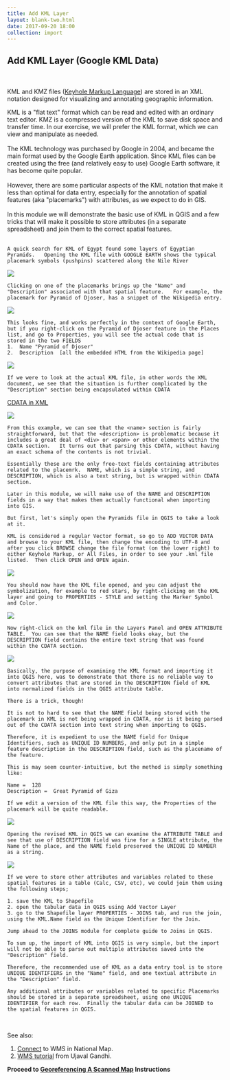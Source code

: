 ```yaml
---
title: Add KML Layer
layout: blank-two.html
date: 2017-09-20 18:00
collection: import
---
```


## Add KML Layer (Google KML Data)
<br><br>
KML and KMZ files ([Keyhole Markup Language](https://en.wikipedia.org/wiki/Keyhole_Markup_Language)) are stored in an XML notation designed for visualizing and annotating geographic information.   

KML is a "flat text" format which can be read and edited with an ordinary text editor.  KMZ is a compressed version of the KML to save disk space and transfer time.  In our exercise, we will prefer the KML format, which we can view and manipulate as needed.
<br><br>
The KML technology was purchased by Google in 2004, and became the main format used by the Google Earth application.  Since KML files can be created using the free (and relatively easy to use) Google Earth software, it has become quite popular. <br><br>
However, there are some particular aspects of the KML notation that make it less than optimal for data entry, especially for the annotation of spatial features (aka "placemarks") with attributes, as we expect to do in GIS.
<br><br>In this module we will demonstrate the basic use of KML  in QGIS and a few tricks that will make it possible to store attributes (in a separate spreadsheet) and join them to the correct spatial features.
<br><br>

```
A quick search for KML of Egypt found some layers of Egyptian Pyramids.   Opening the KML file with GOOGLE EARTH shows the typical placemark symbols (pushpins) scattered along the Nile River
```
<div class="maps"><img 
src="../../assets/graf/kml_pyramids.jpg"></div>

```
Clicking on one of the placemarks brings up the "Name" and "Description" associated with that spatial feature.   For example, the placemark for Pyramid of Djoser, has a snippet of the Wikipedia entry.
```
<div class="maps"><img 
src="../../assets/graf/kml_pyramids_info.jpg"></div>

```
This looks fine, and works perfectly in the context of Google Earth, but if you right-click on the Pyramid of Djoser feature in the Places list, and go to Properties, you will see the actual code that is stored in the two FIELDS
1.  Name "Pyramid of Djoser"
2.  Description  [all the embedded HTML from the Wikipedia page]
```

<div class="maps"><img 
src="../../assets/graf/kml_pyramids_properties.jpg"></div>

```
If we were to look at the actual KML file, in other words the XML document, we see that the situation is further complicated by the "Description" section being encapsulated within CDATA
```

[CDATA in XML](https://en.wikipedia.org/wiki/CDATA)

<div class="maps"><img 
src="../../assets/graf/kml_cdata.jpg"></div>

```
From this example, we can see that the <name> section is fairly straightforward, but that the <description> is problematic because it includes a great deal of <div> or <span> or other elements within the CDATA section.   It turns out that parsing this CDATA, without having an exact schema of the contents is not trivial.   

Essentially these are the only free-text fields containing attributes related to the placemrk.  NAME, which is a simple string, and DESCRIPTION, which is also a text string, but is wrapped within CDATA section.

Later in this module, we will make use of the NAME and DESCRIPTION fields in a way that makes them actually functional when importing into GIS. 

But first, let's simply open the Pyramids file in QGIS to take a look at it.

KML is considered a regular Vector format, so go to ADD VECTOR DATA and browse to your KML file, then change the encoding to UTF-8 and after you click BROWSE change the file format (on the lower right) to either Keyhole Markup, or All Files, in order to see your .kml file listed.  Then click OPEN and OPEN again.
```

<div class="maps"><img 
src="../../assets/graf/add_vector_kml.jpg"></div>

```
You should now have the KML file opened, and you can adjust the symbolization, for example to red stars, by right-clicking on the KML layer and going to PROPERTIES - STYLE and setting the Marker Symbol and Color.
```
<div class="maps"><img 
src="../../assets/graf/kml_symbols.jpg"></div>

```
Now right-click on the kml file in the Layers Panel and OPEN ATTRIBUTE TABLE.  You can see that the NAME field looks okay, but the DESCRIPTION field contains the entire text string that was found within the CDATA section.
```
<div class="maps"><img 
src="../../assets/graf/kml_attributes.jpg"></div>

```
Basically, the purpose of examining the KML format and importing it into QGIS here, was to demonstrate that there is no reliable way to convert attributes that are stored in the DESCRIPTION field of KML into normalized fields in the QGIS attribute table.

There is a trick, though!

It is not to hard to see that the NAME field being stored with the placemark in KML is not being wrapped in CDATA, nor is it being parsed out of the CDATA section into text string when importing to QGIS.   

Therefore, it is expedient to use the NAME field for Unique Identifiers, such as UNIQUE ID NUMBERS, and only put in a simple feature description in the DESCRIPTION field, such as the placename of the feature.  

This is may seem counter-intuitive, but the method is simply something like:

Name =  128
Description =  Great Pyramid of Giza

If we edit a version of the KML file this way, the Properties of the placemark will be quite readable.
```
<div class="maps"><img 
src="../../assets/graf/kml_revised.jpg"></div>

```
Opening the revised KML in QGIS we can examine the ATTRIBUTE TABLE and see that use of DESCRIPTION field was fine for a SINGLE attribute, the Name of the place, and the NAME field preserved the UNIQUE ID NUMBER as a string.
```

<div class="maps"><img 
src="../../assets/graf/kml_revised_table.jpg"></div>

```
If we were to store other attributes and variables related to these spatial features in a table (Calc, CSV, etc), we could join them using the following steps;

1. save the KML to Shapefile
2. open the tabular data in QGIS using Add Vector Layer
3. go to the Shapefile layer PROPERTIES - JOINS tab, and run the join, using the KML.Name field as the Unique Identifier for the Join.

Jump ahead to the JOINS module for complete guide to Joins in QGIS.

To sum up, the import of KML into QGIS is very simple, but the import will not be able to parse out multiple attributes saved into the "Description" field.

Therefore, the recommended use of KML as a data entry tool is to store UNIQUE IDENTIFIERS in the "Name" field, and one textual attribute in the "Description" field.  

Any additional attributes or variables related to specific Placemarks should be stored in a separate spreadsheet, using one UNIQUE IDENTIFIER for each row.  Finally the tabular data can be JOINED to the spatial features in QGIS.
```

<br>

See also:
1. [Connect](http://www.northrivergeographic.com/qgiswms "") to WMS in National Map.
2. [WMS tutorial](http://www.qgistutorials.com/en/docs/working_with_wms.html "") from Ujaval Gandhi.

**Proceed to [Georeferencing A Scanned Map](../georef) Instructions**